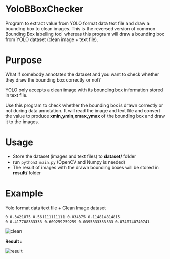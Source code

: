 # YoloBBoxChecker
Program to extract value from YOLO format data text file and draw a bounding box to clean images. This is the reversed version of common Bounding Box labelling tool whereas this program will draw a bounding box from YOLO dataset (clean image + text file). 

# Purpose
What if somebody annotates the dataset and you want to check whether they draw the bounding box correctly or not?

YOLO only accepts a clean image with its bounding box information stored in text file. 

Use this program to check whether the bounding box is drawn correctly or not during data annotation. It will read the image and text file and convert the value to produce **xmin,ymin,xmax,ymax** of the bounding box and draw it to the images.

# Usage
 - Store the dataset (images and text files) to **dataset/** folder
 - run `python3 main.py` (OpenCV and Numpy is needed)
 - The result of images with the drawn bounding boxes will be stored in **result/** folder
 
# Example
Yolo format data text file + Clean Image dataset
```
0 0.3421875 0.561111111111 0.034375 0.114814814815
0 0.417708333333 0.609259259259 0.0395833333333 0.0740740740741
```
![clean](https://i.ibb.co/PgqBznY/1290831116.jpg)

**Result :**

![result](https://i.ibb.co/WW5hdGC/1290831116.jpg)
